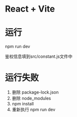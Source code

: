 # React + Vite

# 运行
npm run dev

鉴权信息填到src/constant.js文件中

# 运行失败
1. 删除 package-lock.json
2. 删除 node_modules
3. npm install
4. 重新执行 npm run dev